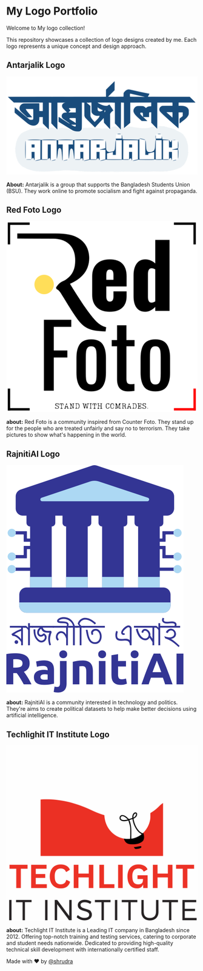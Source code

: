 # My Logo Portfolio

Welcome to My logo collection! 

This repository showcases a collection of logo designs created by me. Each logo represents a unique concept and design approach.

## Antarjalik Logo

![Antarjalik Logo](antarjalik-logo.svg)

**About:**
Antarjalik is a group that supports the Bangladesh Students Union (BSU). They work online to promote socialism and fight against propaganda. 

## Red Foto Logo

![Red Foto Logo](redfoto-logo.svg)

**about:**
Red Foto is a community inspired from Counter Foto. They stand up for the people who are treated unfairly and say no to terrorism. They take pictures to show what's happening in the world.

## RajnitiAI Logo

![RajnitiAI Logo](rajnitiai.svg)

**about:**
RajnitiAI is a community interested in technology and politics. They're aims to create political datasets to help make better decisions using artificial intelligence. 

## Techlighit IT Institute Logo

![Techlight IT Institute Logo](techlight-it-instute-logo.svg)

**about:**
Techlight IT Institute is a Leading IT company in Bangladesh since 2012. Offering top-notch training and testing services, catering to corporate and student needs nationwide. Dedicated to providing high-quality technical skill development with internationally certified staff.

Made with ❤️ by [@shrudra](https://github.com/shrudra)
